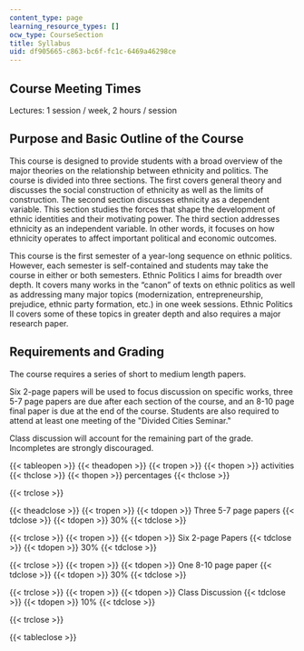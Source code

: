 ```yaml
---
content_type: page
learning_resource_types: []
ocw_type: CourseSection
title: Syllabus
uid: df905665-c863-bc6f-fc1c-6469a46298ce
---
```


Course Meeting Times
--------------------

Lectures: 1 session / week, 2 hours / session

Purpose and Basic Outline of the Course
---------------------------------------

This course is designed to provide students with a broad overview of the major theories on the relationship between ethnicity and politics. The course is divided into three sections. The first covers general theory and discusses the social construction of ethnicity as well as the limits of construction. The second section discusses ethnicity as a dependent variable. This section studies the forces that shape the development of ethnic identities and their motivating power. The third section addresses ethnicity as an independent variable. In other words, it focuses on how ethnicity operates to affect important political and economic outcomes.

This course is the first semester of a year-long sequence on ethnic politics. However, each semester is self-contained and students may take the course in either or both semesters. Ethnic Politics I aims for breadth over depth. It covers many works in the “canon” of texts on ethnic politics as well as addressing many major topics (modernization, entrepreneurship, prejudice, ethnic party formation, etc.) in one week sessions. Ethnic Politics II covers some of these topics in greater depth and also requires a major research paper.

Requirements and Grading
------------------------

The course requires a series of short to medium length papers.

Six 2-page papers will be used to focus discussion on specific works, three 5-7 page papers are due after each section of the course, and an 8-10 page final paper is due at the end of the course. Students are also required to attend at least one meeting of the "Divided Cities Seminar."

Class discussion will account for the remaining part of the grade. Incompletes are strongly discouraged.

{{< tableopen >}}
{{< theadopen >}}
{{< tropen >}}
{{< thopen >}}
activities
{{< thclose >}}
{{< thopen >}}
percentages
{{< thclose >}}

{{< trclose >}}

{{< theadclose >}}
{{< tropen >}}
{{< tdopen >}}
Three 5-7 page papers
{{< tdclose >}}
{{< tdopen >}}
30%
{{< tdclose >}}

{{< trclose >}}
{{< tropen >}}
{{< tdopen >}}
Six 2-page Papers
{{< tdclose >}}
{{< tdopen >}}
30%
{{< tdclose >}}

{{< trclose >}}
{{< tropen >}}
{{< tdopen >}}
One 8-10 page paper
{{< tdclose >}}
{{< tdopen >}}
30%
{{< tdclose >}}

{{< trclose >}}
{{< tropen >}}
{{< tdopen >}}
Class Discussion
{{< tdclose >}}
{{< tdopen >}}
10%
{{< tdclose >}}

{{< trclose >}}

{{< tableclose >}}